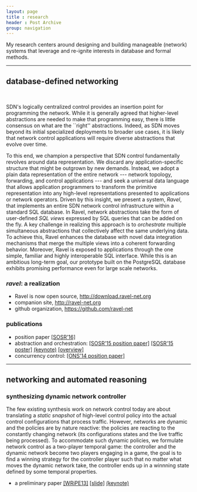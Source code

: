 ```yaml
---
layout: page
title : research
header : Post Archive
group: navigation
---
```


<!-- # research -->
My research centers around designing and building manageable (network) systems that leverage and re-ignite interests in database and formal methods.

----

## database-defined networking
<br>

SDN's logically centralized control provides an insertion point for programming the network.  While it is generally agreed that higher-level abstractions are needed to make that programming easy, there is little consensus on what are the ``right'' abstractions.  Indeed, as SDN moves beyond its initial specialized deployments to broader use cases, it is likely that network control applications will require diverse abstractions that evolve over time.

To this end, we champion a perspective that SDN control fundamentally revolves around data representation. We discard any application-specific structure that might be outgrown by new demands. Instead, we adopt a plain data representation of the entire network --- network topology, forwarding, and control applications --- and seek a universal data language that allows application programmers to transform the primitive representation into any high-level representations presented to applications or network operators. Driven by this insight, we present a system, *Ravel*, that implements an entire SDN network control infrastructure within a standard SQL database.  In Ravel, network abstractions take the form of user-defined *SQL views* expressed by SQL queries that can be added on the fly. A key challenge in realizing this approach is to *orchestrate* multiple simultaneous abstractions that collectively affect the same underlying data.  To achieve this, Ravel enhances the database with novel data integration mechanisms that merge the multiple views into a coherent forwarding behavior. Moreover, Ravel is exposed to applications through the one simple, familiar and highly interoperable SQL interface. While this is an ambitious long-term goal, our prototype built on the PostgreSQL database exhibits promising performance even for large scale networks.

### *ravel*: a realization

- Ravel is now open source, <http://download.ravel-net.org>
- companion site, <http://ravel-net.org>
- github organization, <https://github.com/ravel-net>

### publications ###

- position paper [[SOSR'16]]({{site.url}}/pdf/sdndb/sosr_paper70.pdf)
- abstraction and orchestration:
  [[SOSR'15 position paper]]({{site.url}}/pdf/sdndb/demo.pdf)
  [[SOSR'15 poster]]({{site.url}}/pdf/sdndb/ravel_SOSR15_poster.pdf)
  [(keynote)]({{site.url}}/pdf/sdndb/ravel_SOSR15_poster.key)
  [[overview]]({{site.url}}/img/sdndb.jpg "overview")
- concurrency control:
  [[ONS'14 position paper]]({{site.url}}/pdf/sdndb/ons14.pdf)

----

## networking and automated reasoning

### synthesizing dynamic network controller

The few existing synthesis work on network control today are about
translating a *static snapshot* of high-level control policy into the
actual control configurations that process traffic.  However, networks
are dynamic and the policies are by nature reactive: the policies are
reacting to the constantly changing network (its configurations states
and the live traffic being processed). To accommodate such dynamic
policies, we formulate network control as a two-player temporal game:
the controller and the dynamic network become two players engaging in
a game, the goal is to find a winning strategy for the controller
player such that no matter what moves the dynamic network take, the
controller ends up in a winnning state defined by some temporal
properties.

- a preliminary paper
  [[WRiPE13]]({{site.url}}/pdf/synthesis/wripe13.pdf)
  [[slide]]({{site.url}}/pdf/synthesis/WRiPE13-final.pdf)
  [(keynote)]({{site.url}}/pdf/synthesis/WRiPE13-final.key)


